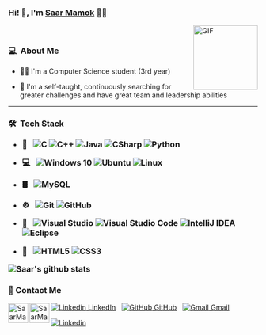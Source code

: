### Hi! 👋, I'm [Saar Mamok](https://github.com/SaarMamok) 👨‍💻


<img align="right" alt="GIF" height="130px" src="https://media.giphy.com/media/du3J3cXyzhj75IOgvA/giphy.gif">
<br />

<h3> 💻 &nbsp;About Me </h3>

- 👨‍🎓  I'm a Computer Science student (3rd year)
  
- 💪  I'm a self-taught, continuously searching for greater challenges and have great team and leadership abilities

<hr />
<h3> 🛠 &nbsp;Tech Stack 

- 🧰 &nbsp; 
  ![C](https://img.shields.io/badge/C-00599C?style=for-the-badge&logo=c&logoColor=white)
  ![C++](https://img.shields.io/badge/C%2B%2B-00599C?style=for-the-badge&logo=c%2B%2B&logoColor=white)
  ![Java](https://img.shields.io/badge/Java-ED8B00?style=for-the-badge&logo=java&logoColor=white)
  ![CSharp](https://img.shields.io/badge/c%23-%23239120.svg?style=for-the-badge&logo=c-sharp&logoColor=white)
  ![Python](https://img.shields.io/badge/Python-ED8B00?style=for-the-badge&logo=Python&logoColor=white)

 
- 💻 &nbsp; 
  ![Windows 10](https://img.shields.io/badge/Windows-0078D6?style=for-the-badge&logo=windows&logoColor=white)
  ![Ubuntu](https://img.shields.io/badge/Ubuntu-E95420?style=for-the-badge&logo=ubuntu&logoColor=white)
  ![Linux](https://img.shields.io/badge/Linux-FCC624?style=for-the-badge&logo=linux&logoColor=black)
 
 
-  🛢 &nbsp; 
  ![MySQL](https://img.shields.io/badge/mysql-%2300f.svg?style=for-the-badge&logo=mysql&logoColor=white)
 
  
  
- ⚙️ &nbsp; 
  ![Git](https://img.shields.io/badge/git-%23F05033.svg?style=for-the-badge&logo=git&logoColor=white)
  ![GitHub](https://img.shields.io/badge/github-%23121011.svg?style=for-the-badge&logo=github&logoColor=white)
  
  
- 🔧 &nbsp; 
  ![Visual Studio](https://img.shields.io/badge/VisualStudio-5C2D91.svg?style=for-the-badge&logo=visual-studio&logoColor=white)
  ![Visual Studio Code](https://img.shields.io/badge/VisualStudioCode-0078d7.svg?style=for-the-badge&logo=visual-studio-code&logoColor=white)
  ![IntelliJ IDEA](https://img.shields.io/badge/IntelliJIDEA-000000.svg?style=for-the-badge&logo=intellij-idea&logoColor=white)
  ![Eclipse](https://img.shields.io/badge/Eclipse-2C2255?style=for-the-badge&logo=eclipse&logoColor=white)
  
  
- 🎨 &nbsp; 
  ![HTML5](https://img.shields.io/badge/HTML5-E34F26?style=for-the-badge&logo=html5&logoColor=white)
  ![CSS3](https://img.shields.io/badge/CSS3-1572B6?style=for-the-badge&logo=css3&logoColor=white)
  
  
![Saar's github stats](https://github-readme-stats.vercel.app/api?username=SaarMamok&theme=vision-friendly-dark&hide=prs,issues,stars,contribs)
 

### 📝 Contact Me 
[<img align="left" alt="SaarMamok | LinkedIn" height="40px" src="https://www.flaticon.com/svg/static/icons/svg/1383/1383262.svg"/>][linkedin]
[<img align="left" alt="SaarMamok | Gmail" height="40px" src="https://www.flaticon.com/svg/static/icons/svg/281/281786.svg"/>][gmail]

  [![Linkedin](https://i.stack.imgur.com/gVE0j.png) LinkedIn](https://www.linkedin.com/in/saar-mamok/)
&nbsp;
[![GitHub](https://i.stack.imgur.com/tskMh.png) GitHub](https://github.com/SaarMamok)
  &nbsp;
[![Gmail](https://i.stack.imgur.com/tskMh.png) Gmail](mailto:saarmaok63@gmail.com)

[linkedin]: https://www.linkedin.com/in/saar-mamok/
[gmail]: mailto:saarmaok63@gmail.com
  
  [![Linkedin](https://img.shields.io/badge/LinkedIn-0077B5?style=for-the-badge&logo=linkedin&logoColor=white)](https://www.linkedin.com/in/saar-mamok/)
  
